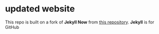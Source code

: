 # updated website

This repo is built on a fork of **Jekyll Now** from [this repository](https://github.com/barryclark/jekyll-now). **Jekyll** is for GitHub 




